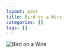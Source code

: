 ```yaml
---
layout: post
title: Bird on a Wire
categories: []
tags: []
---
```

![Bird on a Wire](https://m.media-amazon.com/images/M/MV5BNzU5MTQyNzEwNV5BMl5BanBnXkFtZTgwMTgwNTg4NjE@._V1.jpg)
